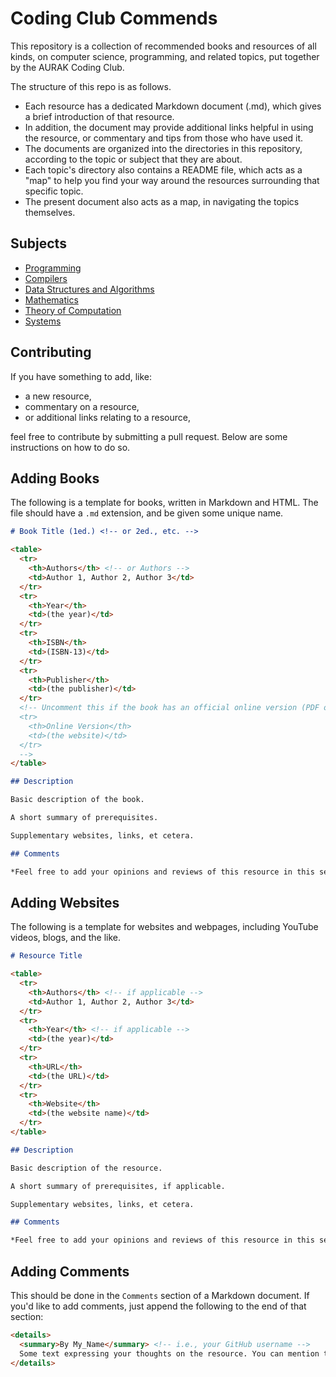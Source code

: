 # Coding Club Commends

This repository is a collection of recommended books and resources of all kinds, on computer science, programming, and related topics, put together by the AURAK Coding Club.

The structure of this repo is as follows. 
- Each resource has a dedicated Markdown document (.md), which gives a brief introduction of that resource. 
- In addition, the document may provide additional links helpful in using the resource, or commentary and tips from those who have used it. 
- The documents are organized into the directories in this repository, according to the topic or subject that they are about.
- Each topic's directory also contains a README file, which acts as a "map" to help you find your way around the resources surrounding that specific topic.
- The present document also acts as a map, in navigating the topics themselves.

## Subjects

- [Programming](Programming/README.md)
- [Compilers](Compilers/README.md)
- [Data Structures and Algorithms](Data_Structures_and_Algorithms/README.md)
- [Mathematics](Mathematics/README.md)
- [Theory of Computation](Theory_of_Computation/README.md)
- [Systems](Systems/README.md)

## Contributing

If you have something to add, like:
- a new resource,
- commentary on a resource,
- or additional links relating to a resource,

feel free to contribute by submitting a pull request. Below are some instructions on how to do so.

## Adding Books

The following is a template for books, written in Markdown and HTML. The file should have a `.md` extension, and be given some unique name.

```md
# Book Title (1ed.) <!-- or 2ed., etc. -->

<table>
  <tr>
    <th>Authors</th> <!-- or Authors -->
    <td>Author 1, Author 2, Author 3</td>
  </tr>
  <tr>
    <th>Year</th>
    <td>(the year)</td>
  </tr>
  <tr>
    <th>ISBN</th>
    <td>(ISBN-13)</td>
  </tr>
  <tr>
    <th>Publisher</th>
    <td>(the publisher)</td>
  </tr>
  <!-- Uncomment this if the book has an official online version (PDF or otherwise).
  <tr>
    <th>Online Version</th>
    <td>(the website)</td>
  </tr>
  -->
</table>

## Description

Basic description of the book.

A short summary of prerequisites.

Supplementary websites, links, et cetera.

## Comments

*Feel free to add your opinions and reviews of this resource in this section by submitting a pull request.*
```

## Adding Websites

The following is a template for websites and webpages, including YouTube videos, blogs, and the like.

```md
# Resource Title

<table>
  <tr>
    <th>Authors</th> <!-- if applicable -->
    <td>Author 1, Author 2, Author 3</td>
  </tr>
  <tr>
    <th>Year</th> <!-- if applicable -->
    <td>(the year)</td>
  </tr>
  <tr>
    <th>URL</th>
    <td>(the URL)</td>
  </tr>
  <tr>
    <th>Website</th>
    <td>(the website name)</td>
  </tr>
</table>

## Description

Basic description of the resource.

A short summary of prerequisites, if applicable.

Supplementary websites, links, et cetera.

## Comments

*Feel free to add your opinions and reviews of this resource in this section by submitting a pull request.*
```

## Adding Comments

This should be done in the `Comments` section of a Markdown document. If you'd like to add comments, just append the following to the end of that section:

```md
<details>
  <summary>By My_Name</summary> <!-- i.e., your GitHub username -->
  Some text expressing your thoughts on the resource. You can mention the sections or parts of the resource that you've made use of.
</details>
```
